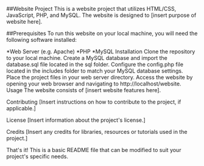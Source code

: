 ##Website Project
This is a website project that utilizes HTML/CSS, JavaScript, PHP, and MySQL. The website is designed to [insert purpose of website here].

##Prerequisites
To run this website on your local machine, you will need the following software installed:

*Web Server (e.g. Apache)
*PHP
*MySQL
Installation
Clone the repository to your local machine.
Create a MySQL database and import the database.sql file located in the sql folder.
Configure the config.php file located in the includes folder to match your MySQL database settings.
Place the project files in your web server directory.
Access the website by opening your web browser and navigating to http://localhost/website.
Usage
The website consists of [insert website features here].

Contributing
[Insert instructions on how to contribute to the project, if applicable.]

License
[Insert information about the project's license.]

Credits
[Insert any credits for libraries, resources or tutorials used in the project.]

That's it! This is a basic README file that can be modified to suit your project's specific needs.



